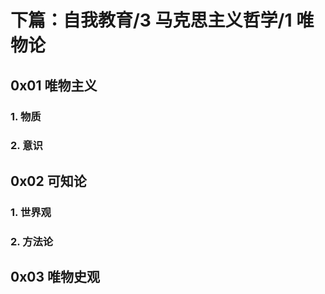 # 下篇：自我教育/3 马克思主义哲学/1 唯物论

## 0x01 唯物主义

### 1. 物质

### 2. 意识

## 0x02 可知论

### 1. 世界观

### 2. 方法论

## 0x03 唯物史观